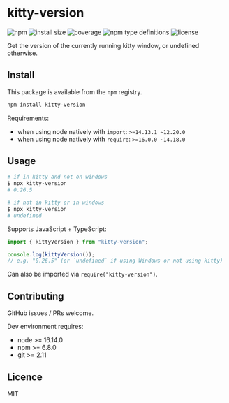# kitty-version

![npm](https://img.shields.io/npm/v/kitty-version)
![install size](https://img.shields.io/bundlephobia/min/kitty-version)
![coverage](https://img.shields.io/badge/dynamic/json?url=https%3A%2F%2Fraw.githubusercontent.com%2Ftbjgolden%2Fkitty-version%2Fmain%2Fcoverage.json&label=coverage&query=$.total.lines.pct&color=brightgreen&suffix=%25)
![npm type definitions](https://img.shields.io/npm/types/kitty-version)
![license](https://img.shields.io/npm/l/kitty-version)

Get the version of the currently running kitty window, or undefined otherwise.

## Install

This package is available from the `npm` registry.

```sh
npm install kitty-version
```

Requirements:

- when using node natively with `import`: `>=14.13.1 ~12.20.0`
- when using node natively with `require`: `>=16.0.0 ~14.18.0`

## Usage

```sh
# if in kitty and not on windows
$ npx kitty-version
# 0.26.5

# if not in kitty or in windows
$ npx kitty-version
# undefined
```

Supports JavaScript + TypeScript:

```ts
import { kittyVersion } from "kitty-version";

console.log(kittyVersion());
// e.g. "0.26.5" (or `undefined` if using Windows or not using kitty)
```

Can also be imported via `require("kitty-version")`.

## Contributing

GitHub issues / PRs welcome.

Dev environment requires:

- node >= 16.14.0
- npm >= 6.8.0
- git >= 2.11

## Licence

MIT
